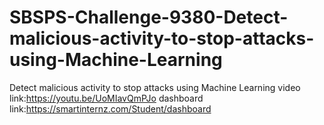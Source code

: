 # SBSPS-Challenge-9380-Detect-malicious-activity-to-stop-attacks-using-Machine-Learning
Detect malicious activity to stop attacks using Machine Learning
video link:https://youtu.be/UoMIavQmPJo
dashboard link:https://smartinternz.com/Student/dashboard
